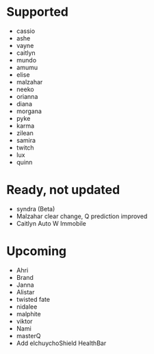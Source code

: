 # Supported
- cassio
- ashe
- vayne
- caitlyn
- mundo
- amumu
- elise
- malzahar
- neeko
- orianna
- diana
- morgana
- pyke
- karma
- zilean
- samira
- twitch
- lux
- quinn
# Ready, not updated
- syndra (Beta)
- Malzahar clear change, Q prediction improved
- Caitlyn Auto W Immobile
# Upcoming
- Ahri
- Brand
- Janna
- Alistar 
- twisted fate
- nidalee
- malphite
- viktor
- Nami
- masterQ
- Add elchuychoShield HealthBar
